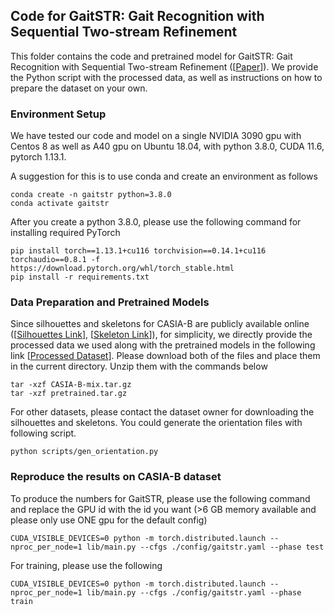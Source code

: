 ## Code for GaitSTR: Gait Recognition with Sequential Two-stream Refinement

This folder contains the code and pretrained model for GaitSTR: Gait Recognition with Sequential Two-stream Refinement ([[Paper](https://arxiv.org/pdf/2404.02345)]). We provide the Python script with the processed data, as well as instructions on how to prepare the dataset on your own.

### Environment Setup

 We have tested our code and model on a single NVIDIA 3090 gpu with Centos 8 as well as A40 gpu on Ubuntu 18.04, with python 3.8.0, CUDA 11.6, pytorch 1.13.1.

 A suggestion for this is to use conda and create an environment as follows

```
conda create -n gaitstr python=3.8.0
conda activate gaitstr
```

 After you create a python 3.8.0, please use the following command for installing required PyTorch

```
pip install torch==1.13.1+cu116 torchvision==0.14.1+cu116 torchaudio==0.8.1 -f https://download.pytorch.org/whl/torch_stable.html
pip install -r requirements.txt
```

### Data Preparation and Pretrained Models

 Since silhouettes and skeletons for CASIA-B are publicly available online ([[Silhouettes Link](http://www.cbsr.ia.ac.cn/GaitDatasetB-silh.zip)], [[Skeleton Link](https://github.com/tteepe/GaitGraph/releases/download/v0.1/data.zip)]), for simplicity, we directly provide the processed data we used along with the pretrained models in the following link [[Processed Dataset](https://drive.google.com/drive/folders/165eooQqa-7lzzvb1scE2xwuOoIQLVoKR?usp=sharing)]. Please download both of the files and place them in the current directory. Unzip them with the commands below

```
tar -xzf CASIA-B-mix.tar.gz
tar -xzf pretrained.tar.gz
```

 For other datasets, please contact the dataset owner for downloading the silhouettes and skeletons. You could generate the orientation files with following script.

```
python scripts/gen_orientation.py
```

### Reproduce the results on CASIA-B dataset

 To produce the numbers for GaitSTR, please use the following command and replace the GPU id with the id you want (>6 GB memory available and please only use ONE gpu for the default config)

```
CUDA_VISIBLE_DEVICES=0 python -m torch.distributed.launch --nproc_per_node=1 lib/main.py --cfgs ./config/gaitstr.yaml --phase test
```

 For training, please use the following

```
CUDA_VISIBLE_DEVICES=0 python -m torch.distributed.launch --nproc_per_node=1 lib/main.py --cfgs ./config/gaitstr.yaml --phase train
```